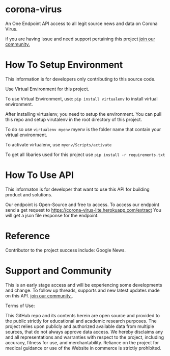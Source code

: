 # corona-virus
An One Endpoint API access to all legit source news and data on Corona Virus.

if you are having issue and need support pertaining this project [join our community.](https://chat.whatsapp.com/CdkwftPkW7l25x9yfvUuji)
 
 # How To Setup Environment
 This information is for developers only contributing to this source code.
 
 Use Virtual Environment for this project.
 
 To use Virtual Environment, use: `pip install virtualenv` to install virtual environment.
 
 After installing virtualenv, you need to setup the environment. You can pull this repo and setup virutalenv in the root directory of this project.
 
 To do so use `virtualenv myenv` myenv is the folder name that contain your virtual environment.
 
 To activate virtualenv, use `myenv/Scripts/activate` 
 
 To get all libaries used for this project use `pip install -r requirements.txt`
 
 # How To Use API
 This informaton is for developer that want to use this API for building product and solutions.
 
 Our endpoint is Open-Source and free to access. To access our endpoint send a get request to https://corona-virus-lite.herokuapp.com/extract
 You will get a json file response for the endpoint.
 
 # Reference
 Contributor to the project success include:
 Google News.
 
 
 # Support and Community
 This is an early stage access and will be experiencing some developments and change. To follow up threads, supports and new latest updates made on this API. [join our community.](https://chat.whatsapp.com/CdkwftPkW7l25x9yfvUuji).
 
 
 Terms of Use:

This GitHub repo and its contents herein are open source and provided to the public strictly for educational and academic research purposes. The project relies upon publicly and authorized available data from multiple sources, that do not always approve data access. We hereby disclaims any and all representations and warranties with respect to the project, including accuracy, fitness for use, and merchantability. Reliance on the project for medical guidance or use of the Website in commerce is strictly prohibited.
